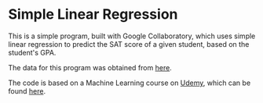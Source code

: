# Simple Linear Regression

This is a simple program, built with Google Collaboratory, which uses simple linear regression to predict the SAT score of a given student, based on the student's GPA.

The data for this program was obtained from [here](https://zeescorrelationstudy.weebly.com/).

The code is based on a Machine Learning course on [Udemy](https://www.udemy.com/), which can be found [here](https://www.udemy.com/course/machinelearning/).
